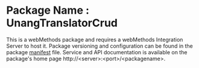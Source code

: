 # Package Name : UnangTranslatorCrud
This is a webMethods package and requires a webMethods Integration Server to host it. Package versioning and configuration can be found in the package [manifest](./UnangTranslatorCrud/manifest.v3) file. Service and API documentation is available on the package's home page http://&lt;server&gt;:&lt;port&gt;/&lt;packagename>.